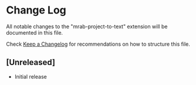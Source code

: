 # Change Log

All notable changes to the "mrab-project-to-text" extension will be documented in this file.

Check [Keep a Changelog](http://keepachangelog.com/) for recommendations on how to structure this file.

## [Unreleased]

- Initial release